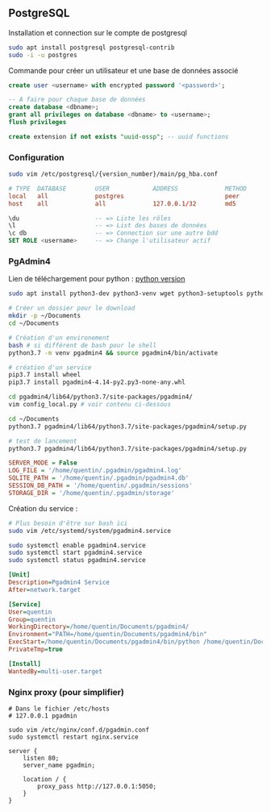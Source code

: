 ## PostgreSQL

Installation et connection sur le compte de postgresql

```bash
sudo apt install postgresql postgresql-contrib
sudo -i -u postgres
```

Commande pour créer un utilisateur et une base de données associé

```sql
create user <username> with encrypted password '<password>';

-- A faire pour chaque base de données
create database <dbname>;
grant all privileges on database <dbname> to <username>;
flush privileges

create extension if not exists "uuid-ossp"; -- uuid functions
```

### Configuration

```bash
sudo vim /etc/postgresql/{version_number}/main/pg_hba.conf
```

```conf
# TYPE  DATABASE        USER            ADDRESS             METHOD
local   all             postgres                            peer
host    all             all             127.0.0.1/32        md5
```

```sql
\du                     -- => Liste les rôles
\l                      -- => List des bases de données
\c db                   -- => Connection sur une autre bdd
SET ROLE <username>     -- => Change l'utilisateur actif
```

### PgAdmin4

Lien de téléchargement pour python : [python version](https://www.pgadmin.org/download/pgadmin-4-python-wheel/)

```bash
sudo apt install python3-dev python3-venv wget python3-setuptools python3-pip

# Créer un dossier pour le download
mkdir -p ~/Documents
cd ~/Documents

# Création d'un environement
bash # si différent de bash pour le shell
python3.7 -m venv pgadmin4 && source pgadmin4/bin/activate

# création d'un service
pip3.7 install wheel
pip3.7 install pgadmin4-4.14-py2.py3-none-any.whl

cd pgadmin4/lib64/python3.7/site-packages/pgadmin4/
vim config_local.py # voir contenu ci-dessous

cd ~/Documents
python3.7 pgadmin4/lib64/python3.7/site-packages/pgadmin4/setup.py

# test de lancement
python3.7 pgadmin4/lib64/python3.7/site-packages/pgadmin4/setup.py
```

```ini
SERVER_MODE = False
LOG_FILE = '/home/quentin/.pgadmin/pgadmin4.log'
SQLITE_PATH = '/home/quentin/.pgadmin/pgadmin4.db'
SESSION_DB_PATH = '/home/quentin/.pgadmin/sessions'
STORAGE_DIR = '/home/quentin/.pgadmin/storage'
```

Création du service :

```bash
# Plus besoin d'être sur bash ici
sudo vim /etc/systemd/system/pgadmin4.service

sudo systemctl enable pgadmin4.service
sudo systemctl start pgadmin4.service
sudo systemctl status pgadmin4.service
```

```ini
[Unit]
Description=Pgadmin4 Service
After=network.target

[Service]
User=quentin
Group=quentin
WorkingDirectory=/home/quentin/Documents/pgadmin4/
Environment="PATH=/home/quentin/Documents/pgadmin4/bin"
ExecStart=/home/quentin/Documents/pgadmin4/bin/python /home/quentin/Documents/pgadmin4/lib64/python3.7/site-packages/pgadmin4/pgAdmin4.py
PrivateTmp=true

[Install]
WantedBy=multi-user.target
```

### Nginx proxy (pour simplifier)

```
# Dans le fichier /etc/hosts
# 127.0.0.1 pgadmin

sudo vim /etc/nginx/conf.d/pgadmin.conf
sudo systemctl restart nginx.service
```

```nginx
server {
    listen 80;
    server_name pgadmin;

    location / {
        proxy_pass http://127.0.0.1:5050;
    }
}
```
